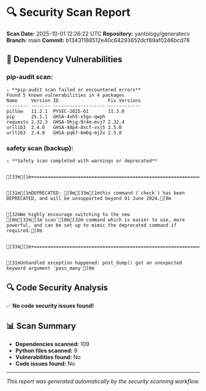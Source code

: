 # 🔍 Security Scan Report

**Scan Date:** 2025-10-01 12:26:22 UTC
**Repository:** yantology/generatecv
**Branch:** main
**Commit:** b13431188512e40c64293652dcf69af0246bcd78

## 🚨 Dependency Vulnerabilities

### pip-audit scan:
```
⚠️ **pip-audit scan failed or encountered errors**
Found 5 known vulnerabilities in 4 packages
Name     Version ID                  Fix Versions
-------- ------- ------------------- ------------
pillow   11.2.1  PYSEC-2025-61       11.3.0
pip      25.1.1  GHSA-4xh5-x5gv-qwph
requests 2.32.3  GHSA-9hjg-9r4m-mvj7 2.32.4
urllib3  2.4.0   GHSA-48p4-8xcf-vxj5 2.5.0
urllib3  2.4.0   GHSA-pq67-6m6q-mj2v 2.5.0
```

### safety scan (backup):
```
⚠️ **Safety scan completed with warnings or deprecated**


[33m[1m+===========================================================================================================================================================================================+[0m


[31m[1mDEPRECATED: [0m[33m[1mthis command (`check`) has been DEPRECATED, and will be unsupported beyond 01 June 2024.[0m


[32mWe highly encourage switching to the new [0m[32m[1m`scan`[0m[32m command which is easier to use, more powerful, and can be set up to mimic the deprecated command if required.[0m


[33m[1m+===========================================================================================================================================================================================+[0m


[31mUnhandled exception happened: post_dump() got an unexpected keyword argument 'pass_many'[0m
```

## 🔍 Code Security Analysis

✅ **No code security issues found!**

## 📊 Scan Summary

- **Dependencies scanned:** 109
- **Python files scanned:** 9
- **Vulnerabilities found:** No
- **Code issues found:** No

---
*This report was generated automatically by the security scanning workflow.*
